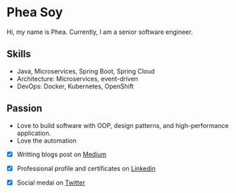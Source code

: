 # Phea Soy

Hi, my name is Phea. Currently, I am a senior software engineer.

## Skills
- Java, Microservices, Spring Boot, Spring Cloud
- Architecture: Microservices, event-driven
- DevOps: Docker, Kubernetes, OpenShift

## Passion
- Love to build software with OOP, design patterns, and high-performance application.
- Love the automation

- [x] Writting blogs post on [Medium](https://medium.com/@soyphea)
- [x] Professional profile and certificates on [Linkedin](https://www.linkedin.com/in/pheasoy/) 
- [x] Social medai on [Twitter](https://twitter.com/pheasoyj) 

